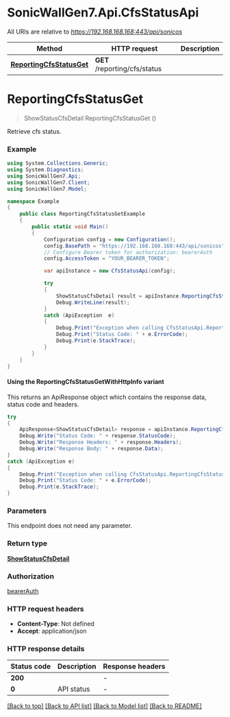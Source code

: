 # SonicWallGen7.Api.CfsStatusApi

All URIs are relative to *https://192.168.168.168:443/api/sonicos*

| Method | HTTP request | Description |
|--------|--------------|-------------|
| [**ReportingCfsStatusGet**](CfsStatusApi.md#reportingcfsstatusget) | **GET** /reporting/cfs/status |  |

<a id="reportingcfsstatusget"></a>
# **ReportingCfsStatusGet**
> ShowStatusCfsDetail ReportingCfsStatusGet ()



Retrieve cfs status.

### Example
```csharp
using System.Collections.Generic;
using System.Diagnostics;
using SonicWallGen7.Api;
using SonicWallGen7.Client;
using SonicWallGen7.Model;

namespace Example
{
    public class ReportingCfsStatusGetExample
    {
        public static void Main()
        {
            Configuration config = new Configuration();
            config.BasePath = "https://192.168.168.168:443/api/sonicos";
            // Configure Bearer token for authorization: bearerAuth
            config.AccessToken = "YOUR_BEARER_TOKEN";

            var apiInstance = new CfsStatusApi(config);

            try
            {
                ShowStatusCfsDetail result = apiInstance.ReportingCfsStatusGet();
                Debug.WriteLine(result);
            }
            catch (ApiException  e)
            {
                Debug.Print("Exception when calling CfsStatusApi.ReportingCfsStatusGet: " + e.Message);
                Debug.Print("Status Code: " + e.ErrorCode);
                Debug.Print(e.StackTrace);
            }
        }
    }
}
```

#### Using the ReportingCfsStatusGetWithHttpInfo variant
This returns an ApiResponse object which contains the response data, status code and headers.

```csharp
try
{
    ApiResponse<ShowStatusCfsDetail> response = apiInstance.ReportingCfsStatusGetWithHttpInfo();
    Debug.Write("Status Code: " + response.StatusCode);
    Debug.Write("Response Headers: " + response.Headers);
    Debug.Write("Response Body: " + response.Data);
}
catch (ApiException e)
{
    Debug.Print("Exception when calling CfsStatusApi.ReportingCfsStatusGetWithHttpInfo: " + e.Message);
    Debug.Print("Status Code: " + e.ErrorCode);
    Debug.Print(e.StackTrace);
}
```

### Parameters
This endpoint does not need any parameter.
### Return type

[**ShowStatusCfsDetail**](ShowStatusCfsDetail.md)

### Authorization

[bearerAuth](../README.md#bearerAuth)

### HTTP request headers

 - **Content-Type**: Not defined
 - **Accept**: application/json


### HTTP response details
| Status code | Description | Response headers |
|-------------|-------------|------------------|
| **200** |  |  -  |
| **0** | API status |  -  |

[[Back to top]](#) [[Back to API list]](../README.md#documentation-for-api-endpoints) [[Back to Model list]](../README.md#documentation-for-models) [[Back to README]](../README.md)

